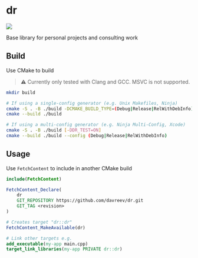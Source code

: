 # dr

![](https://github.com/davreev/dr/actions/workflows/test.yml/badge.svg)

Base library for personal projects and consulting work

## Build

Use CMake to build

> ⚠️ Currently only tested with Clang and GCC. MSVC is not supported.

```sh
mkdir build

# If using a single-config generator (e.g. Unix Makefiles, Ninja)
cmake -S . -B ./build -DCMAKE_BUILD_TYPE=(Debug|Release|RelWithDebInfo) [-DDR_TEST=ON]
cmake --build ./build

# If using a multi-config generator (e.g. Ninja Multi-Config, Xcode)
cmake -S . -B ./build [-DDR_TEST=ON]
cmake --build ./build --config (Debug|Release|RelWithDebInfo)
```

## Usage

Use `FetchContent` to include in another CMake build

```cmake
include(FetchContent)

FetchContent_Declare(
    dr
    GIT_REPOSITORY https://github.com/davreev/dr.git
    GIT_TAG <revision>
)

# Creates target "dr::dr"
FetchContent_MakeAvailable(dr)

# Link other targets e.g.
add_executable(my-app main.cpp)
target_link_libraries(my-app PRIVATE dr::dr)
```
